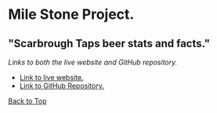 
# Mile Stone  Project.
## "Scarbrough Taps beer stats and facts."

<a href="top"></a>

*Links to both the live website and GitHub repository.*
- <a href="https://twdstudent.github.io/Mile-Stone-Project-2/">Link to live website.</a>
- <a href="https://github.com/twdstudent/Mile-Stone-Project-2">Link to GitHub Repository.</a>



<a href="#top">Back to Top</a>